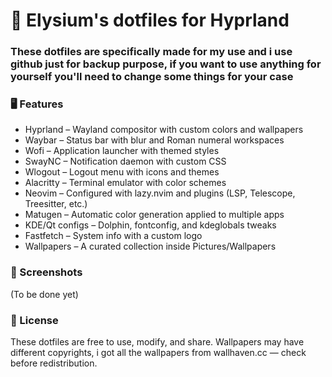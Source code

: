 # 🌸 Elysium's dotfiles for Hyprland

### These dotfiles are specifically made for my use and i use github just for backup purpose, if  you want to use anything for yourself you'll need to change some things for your case

### 🖥️ Features
<ul>
<li> Hyprland – Wayland compositor with custom colors and wallpapers
<li> Waybar – Status bar with blur and Roman numeral workspaces
<li> Wofi – Application launcher with themed styles
<li> SwayNC – Notification daemon with custom CSS
<li> Wlogout – Logout menu with icons and themes
<li> Alacritty – Terminal emulator with color schemes
<li> Neovim – Configured with lazy.nvim and plugins (LSP, Telescope, Treesitter, etc.)
<li> Matugen – Automatic color generation applied to multiple apps
<li> KDE/Qt configs – Dolphin, fontconfig, and kdeglobals tweaks
<li> Fastfetch – System info with a custom logo
<li> Wallpapers – A curated collection inside Pictures/Wallpapers
</ul>

### 📸 Screenshots

(To be done yet)

### 📜 License

These dotfiles are free to use, modify, and share. Wallpapers may have different copyrights, i got all the wallpapers from wallhaven.cc — check before redistribution.
